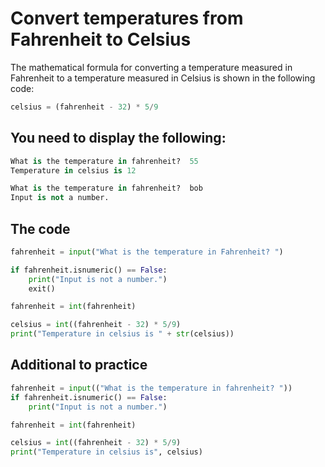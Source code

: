 # Convert temperatures from Fahrenheit to Celsius

The mathematical formula for converting a temperature measured in Fahrenheit to a temperature measured in Celsius is shown in the following code:

```python
celsius = (fahrenheit - 32) * 5/9
```

## You need to display the following:

```python
What is the temperature in fahrenheit?  55
Temperature in celsius is 12

```

```python
What is the temperature in fahrenheit?  bob
Input is not a number.
```

## The code

```python
fahrenheit = input("What is the temperature in Fahrenheit? ")

if fahrenheit.isnumeric() == False:
    print("Input is not a number.")
    exit()

fahrenheit = int(fahrenheit)

celsius = int((fahrenheit - 32) * 5/9)
print("Temperature in celsius is " + str(celsius))
```

## Additional to practice

```python
fahrenheit = input(("What is the temperature in fahrenheit? "))
if fahrenheit.isnumeric() == False:
    print("Input is not a number.")

fahrenheit = int(fahrenheit)

celsius = int((fahrenheit - 32) * 5/9)
print("Temperature in celsius is", celsius)
```
